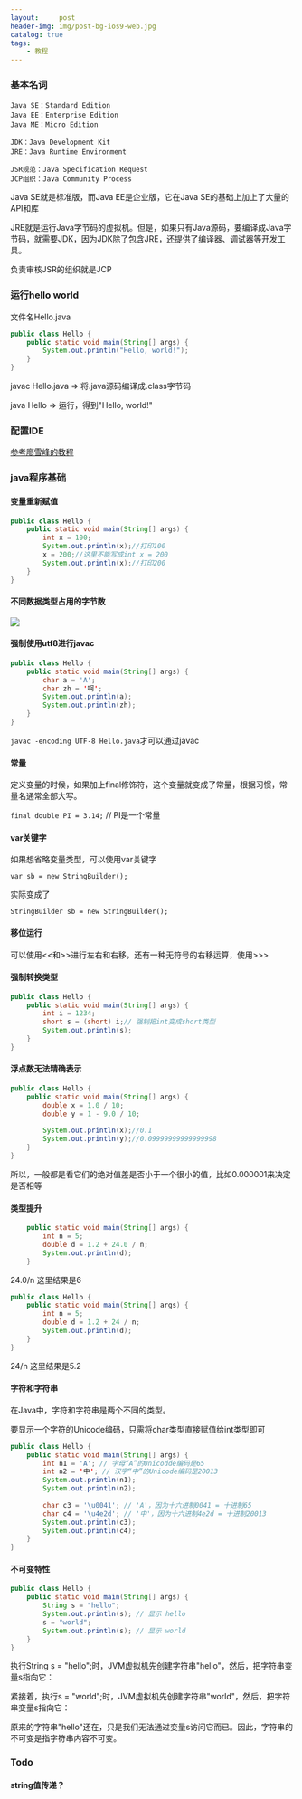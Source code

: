 ```yaml
---
layout:     post
header-img: img/post-bg-ios9-web.jpg
catalog: true
tags:
    - 教程
---
```


### 基本名词
    Java SE：Standard Edition
    Java EE：Enterprise Edition
    Java ME：Micro Edition
    
    JDK：Java Development Kit
    JRE：Java Runtime Environment
    
    JSR规范：Java Specification Request
    JCP组织：Java Community Process
Java SE就是标准版，而Java EE是企业版，它在Java SE的基础上加上了大量的API和库

JRE就是运行Java字节码的虚拟机。但是，如果只有Java源码，要编译成Java字节码，就需要JDK，因为JDK除了包含JRE，还提供了编译器、调试器等开发工具。

负责审核JSR的组织就是JCP

### 运行hello world
文件名Hello.java
```java
public class Hello {
    public static void main(String[] args) {
        System.out.println("Hello, world!");
    }
}
```
javac Hello.java  => 将.java源码编译成.class字节码

java Hello => 运行，得到"Hello, world!"


### 配置IDE
[参考廖雪峰的教程](https://www.liaoxuefeng.com/wiki/1252599548343744/1255883818398144)


### java程序基础
#### 变量重新赋值
```java
public class Hello {
    public static void main(String[] args) {
        int x = 100;
        System.out.println(x);//打印100
        x = 200;//这里不能写成int x = 200
        System.out.println(x);//打印200
    }
}
```

#### 不同数据类型占用的字节数
![](https://tearknow.github.io/blog/img/2021062101.png)

#### 强制使用utf8进行javac
```java
public class Hello {
    public static void main(String[] args) {
        char a = 'A';
        char zh = '啊';
        System.out.println(a);
        System.out.println(zh);
    }
}
```
`javac -encoding UTF-8 Hello.java`才可以通过javac

#### 常量
定义变量的时候，如果加上final修饰符，这个变量就变成了常量，根据习惯，常量名通常全部大写。

`final double PI = 3.14;` // PI是一个常量


#### var关键字
如果想省略变量类型，可以使用var关键字

`var sb = new StringBuilder();`

实际变成了

`StringBuilder sb = new StringBuilder();`


#### 移位运行
可以使用<<和>>进行左右和右移，还有一种无符号的右移运算，使用>>>


#### 强制转换类型
```java 
public class Hello {
    public static void main(String[] args) {
        int i = 1234;
        short s = (short) i;// 强制把int变成short类型
        System.out.println(s);
    }
}
```

#### 浮点数无法精确表示
```java 
public class Hello {
    public static void main(String[] args) {
        double x = 1.0 / 10;
        double y = 1 - 9.0 / 10;
        
        System.out.println(x);//0.1
        System.out.println(y);//0.09999999999999998
    }
}
```
所以，一般都是看它们的绝对值差是否小于一个很小的值，比如0.000001来决定是否相等


#### 类型提升
```java 
    public static void main(String[] args) {
        int n = 5;
        double d = 1.2 + 24.0 / n;
        System.out.println(d);
    }
```
24.0/n 这里结果是6

```java 
public class Hello {
    public static void main(String[] args) {
        int n = 5;
        double d = 1.2 + 24 / n;
        System.out.println(d);
    }
}
```
24/n 这里结果是5.2


#### 字符和字符串
在Java中，字符和字符串是两个不同的类型。

要显示一个字符的Unicode编码，只需将char类型直接赋值给int类型即可
```java 
public class Hello {
    public static void main(String[] args) {
        int n1 = 'A'; // 字母“A”的Unicodde编码是65
        int n2 = '中'; // 汉字“中”的Unicode编码是20013
        System.out.println(n1);
        System.out.println(n2);
        
        char c3 = '\u0041'; // 'A'，因为十六进制0041 = 十进制65
        char c4 = '\u4e2d'; // '中'，因为十六进制4e2d = 十进制20013
        System.out.println(c3);
        System.out.println(c4);
    }
}
```


#### 不可变特性
```java 
public class Hello {
    public static void main(String[] args) {
        String s = "hello";
        System.out.println(s); // 显示 hello
        s = "world";
        System.out.println(s); // 显示 world
    }
}
```
执行String s = "hello";时，JVM虚拟机先创建字符串"hello"，然后，把字符串变量s指向它：

紧接着，执行s = "world";时，JVM虚拟机先创建字符串"world"，然后，把字符串变量s指向它：

原来的字符串"hello"还在，只是我们无法通过变量s访问它而已。因此，字符串的不可变是指字符串内容不可变。






### Todo
#### string值传递？
